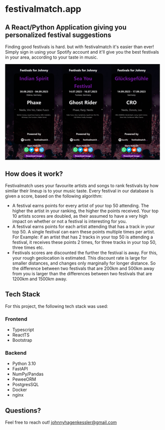 # festivalmatch.app

## A React/Python Application giving you personalized festival suggestions

Finding good festivals is hard. but with festivalmatch it's easier than ever! Simply sign in using your Spotify account and it'll give you the best festivals in your area, according to your taste in music.

![](demo.jpg)

## How does it work?

Festivalmatch uses your favourite artists and songs to rank festivals by how similar their lineup is to your music taste. 
Every festival in our database is given a score, based on the following algorithm:
- A festival earns points for every artist of your top 50 attending. The higher the artist in your ranking, the higher the points received. Your top 10 artists scores are doubled, as their assumed to have a very high impact on whether or not a festival is interesting for you.
- A festival earns points for each artist attending that has a track in your top 50. A single festival can earn these points multiple times per artist. For Example: if an artist that has 2 tracks in your top 50 is attending a festival, it receives these points 2 times, for three tracks in your top 50, three times etc.
- Festivals scores are discounted the further the festival is away. For this, your rough geolocation is estimated. This discount rate is large for smaller distances, and changes only marginally for longer distance. So the difference between two festivals that are 200km and 500km away from you is larger than the differences between two festivals that are 1200km and 1500km away.

## Tech Stack
For this project, the following tech stack was used:

### Frontend
- Typescript
- ReactTS
- Bootstrap

### Backend
- Python 3.10
- FastAPI
- NumPy/Pandas
- PeweeORM
- PostgresSQL
- Docker
- nginx

## Questions?
Feel free to reach out! johnnyhagenkessler@gmail.com